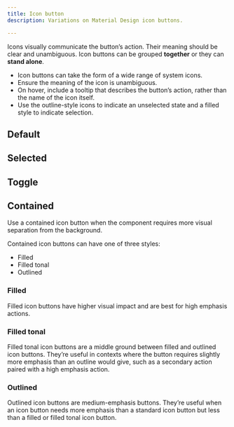 ```yaml
---
title: Icon button
description: Variations on Material Design icon buttons.

---
```


Icons visually communicate the button’s action. Their meaning should be clear and unambiguous. Icon buttons can be grouped **together** or they can **stand alone**.

- Icon buttons can take the form of a wide range of system icons.
- Ensure the meaning of the icon is unambiguous.
- On hover, include a tooltip that describes the button’s action, rather than the name of the icon itself.
- Use the outline-style icons to indicate an unselected state and a filled style to indicate selection.

## Default

<code-preview group="default"></code-preview>

## Selected

<code-preview group="selected"></code-preview>

## Toggle

<code-preview group="toggle"></code-preview>
<code-preview group="toggle-input"></code-preview>

## Contained

Use a contained icon button when the component requires more visual separation from the background.

Contained icon buttons can have one of three styles:

- Filled
- Filled tonal
- Outlined

### Filled

Filled icon buttons have higher visual impact and are best for high emphasis actions.

<code-preview group="contained.filled"></code-preview>

### Filled tonal

Filled tonal icon buttons are a middle ground between filled and outlined icon buttons. They’re useful in contexts where the button requires slightly more emphasis than an outline would give, such as a secondary action paired with a high emphasis action.

<code-preview group="contained.filled-tonal"></code-preview>

### Outlined

Outlined icon buttons are medium-emphasis buttons. They’re useful when an icon button needs more emphasis than a standard icon button but less than a filled or filled tonal icon button.

<code-preview group="contained.outlined"></code-preview>
